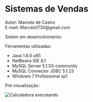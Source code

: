 ﻿<h1>Sistemas de Vendas</h1>
<p>Autor: Marcelo de Castro<br>E-mail: Marcelof730@gmail.com</p>
<p>Sistem em desenvolvimento.</p>
<p>Ferramentas utilizadas:
  <ul>
    <li>Java 1.8.0 u65</li>
    <li>NetBeans IDE 8.1</li>
    <li>MySQL Server 5.1.53-community</li>
    <li>MySQL Connector JDBC 5.1.23</li>
    <li>Windows 7 Professional sp1</li>
  </ul>
</p>
<p>Pré-visualização:</p>
<img src="http://jdenner.com/resources/java-sistema-vendas.png" alt="Calculadora executando">
